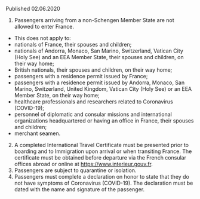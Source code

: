 Published 02.06.2020
1. Passengers arriving from a non-Schengen Member State are not allowed to enter France.
- This does not apply to:
- nationals of France, their spouses and children;
- nationals of Andorra, Monaco, San Marino, Switzerland, Vatican City (Holy See) and an EEA Member State, their spouses and children, on their way home;
- British nationals, their spouses and children, on their way home;
- passengers with a residence permit issued by France;
- passengers with a residence permit issued by Andorra, Monaco, San Marino, Switzerland, United Kingdom, Vatican City (Holy See) or an EEA Member State, on their way home;
- healthcare professionals and researchers related to Coronavirus (COVID-19);
- personnel of diplomatic and consular missions and international organizations headquartered or having an office in France, their spouses and children;
- merchant seamen.
2. A completed International Travel Certificate must be presented prior to boarding and to Immigration upon arrival or when transiting France. The certificate must be obtained before departure via the French consular offices abroad or online at <a target="_blank" href="https://www.interieur.gouv.fr">https://www.interieur.gouv.fr</a>.
3. Passengers are subject to quarantine or isolation.
4. Passengers must complete a declaration on honor to state that they do not have symptoms of Coronavirus (COVID-19). The declaration must be dated with the name and signature of the passenger.